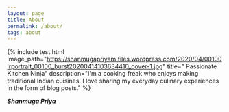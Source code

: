 ```yaml
---
layout: page
title: About
permalink: /about/
tags: about
---
```


{% include test.html image_path="https://shanmugapriyam.files.wordpress.com/2020/04/00100lrportrait_00100_burst20200414103634410_cover-1.jpg" title=" Passionate Kitchen Ninja" description="I'm a cooking freak who enjoys making traditional Indian cuisines. I love sharing my everyday culinary experiences in the form of blog posts." %}

**_Shanmuga Priya_**
